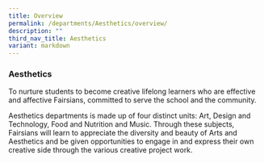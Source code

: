 ```yaml
---
title: Overview
permalink: /departments/Aesthetics/overview/
description: ""
third_nav_title: Aesthetics
variant: markdown
---
```

### Aesthetics


To nurture students to become creative lifelong learners who are effective and affective Fairsians, committed to serve the school and the community.

  

Aesthetics departments is made up of four distinct units: Art, Design and Technology, Food and Nutrition and Music. Through these subjects, Fairsians will learn to appreciate the diversity and beauty of Arts and Aesthetics and be given opportunities to engage in and express their own creative side through the various creative project work.